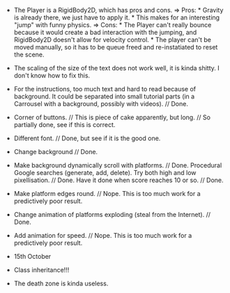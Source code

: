 - The Player is a RigidBody2D, which has pros and cons.
	=> Pros: 
		* Gravity is already there, we just have to apply it. 
		* This makes for an interesting "jump" with funny physics.
	=> Cons: 
		* The Player can't really bounce because it would create a bad interaction with the jumping,
		and RigidBody2D doesn't allow for velocity control.
		* The player can't be moved manually, so it has to be queue freed and re-instatiated to reset the scene.
		
		
- The scaling of the size of the text does not work well, it is kinda shitty. I don't know how to fix this.


- For the instructions, too much text and hard to read because of background. 
	It could be separated into small tutorial parts 
	(in a Carrousel with a background, possibly with videos). // Done.

- Corner of buttons. // This is piece of cake apparently, but long. 
					// So partially done, see if this is correct.
- Different font. // Done, but see if it is the good one.
- Change background // Done.
- Make background dynamically scroll with platforms. // Done.
	Procedural Google searches (generate, add, delete). Try both high and low pixellisation. // Done.
	Have it done when score reaches 10 or so. // Done.
- Make platform edges round. // Nope. This is too much work for a predictively poor result.
- Change animation of platforms exploding (steal from the Internet). // Done.
- Add animation for speed. // Nope. This is too much work for a predictively poor result.
- 15th October



- Class inheritance!!!


- The death zone is kinda useless.



